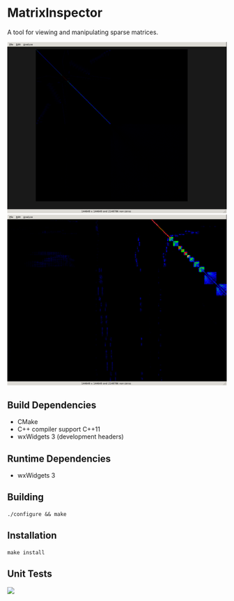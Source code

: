 MatrixInspector
===============

A tool for viewing and manipulating sparse matrices.

<img alt="unzoomed" src="screenshots/full.png" width="512px"/>
<img alt="zoomed" src="screenshots/zoom.png" width="512px"/>


Build Dependencies 
------------------

- CMake
- C++ compiler support C++11
- wxWidgets 3 (development headers)


Runtime Dependencies
--------------------

- wxWidgets 3



Building
--------
```
./configure && make
```


Installation
------------
```
make install
```


Unit Tests
----------

<a href="https://travis-ci.org/dlasalle/matrixinspector">
  <img src="https://travis-ci.org/dlasalle/matrixinspector.svg?branch=master"/>
</a>
